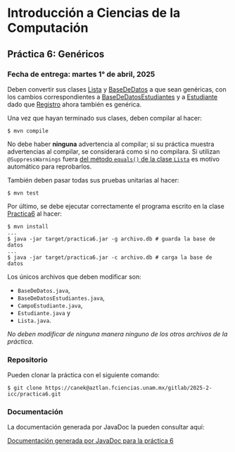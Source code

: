 Introducción a Ciencias de la Computación
=========================================

Práctica 6: Genéricos
---------------------

### Fecha de entrega: martes 1° de abril, 2025

Deben convertir sus clases
[Lista](https://aztlan.fciencias.unam.mx/gitlab/2025-2-icc/practica6/-/blob/main/src/main/java/mx/unam/ciencias/icc/Lista.java)
y
[BaseDeDatos](https://aztlan.fciencias.unam.mx/gitlab/2025-2-icc/practica6/-/blob/main/src/main/java/mx/unam/ciencias/icc/BaseDeDatos.java)
a que sean genéricas, con los cambios correspondientes a
[BaseDeDatosEstudiantes](https://aztlan.fciencias.unam.mx/gitlab/2025-2-icc/practica6/-/blob/main/src/main/java/mx/unam/ciencias/icc/BaseDeDatosEstudiantes.java)
y a
[Estudiante](https://aztlan.fciencias.unam.mx/gitlab/2025-2-icc/practica6/-/blob/main/src/main/java/mx/unam/ciencias/icc/Estudiante.java)
dado que
[Registro](https://aztlan.fciencias.unam.mx/gitlab/2025-2-icc/practica6/-/blob/main/src/main/java/mx/unam/ciencias/icc/Registro.java)
ahora también es genérica.

Una vez que hayan terminado sus clases, deben compilar al hacer:

```
$ mvn compile
```

No debe haber **ninguna** advertencia al compilar; si su práctica muestra
advertencias al compilar, se considerará como si no compilara. Si utilizan
`@SuppressWarnings` fuera [del método `equals()` de la clase
`Lista`](https://aztlan.fciencias.unam.mx/gitlab/2025-2-icc/practica6/-/blob/main/src/main/java/mx/unam/ciencias/icc/Lista.java#L243)
es motivo automático para reprobarlos.

También deben pasar todas sus pruebas unitarias al hacer:

```
$ mvn test
```

Por último, se debe ejecutar correctamente el programa escrito en la clase
[Practica6](https://aztlan.fciencias.unam.mx/gitlab/2025-2-icc/practica6/-/blob/main/src/main/java/mx/unam/ciencias/icc/Practica6.java)
al hacer:

```
$ mvn install
...
$ java -jar target/practica6.jar -g archivo.db # guarda la base de datos
...
$ java -jar target/practica6.jar -c archivo.db # carga la base de datos
```

Los únicos archivos que deben modificar son:

* `BaseDeDatos.java`,
* `BaseDeDatosEstudiantes.java`,
* `CampoEstudiante.java`,
* `Estudiante.java` y
* `Lista.java`.

*No deben modificar de ninguna manera ninguno de los otros archivos de la práctica*.

### Repositorio

Pueden clonar la práctica con el siguiente comando:

```
$ git clone https://canek@aztlan.fciencias.unam.mx/gitlab/2025-2-icc/practica6.git
```

### Documentación

La documentación generada por JavaDoc la pueden consultar aquí:

[Documentación generada por JavaDoc para la práctica
6](https://aztlan.fciencias.unam.mx/~canek/2025-2-icc/practica6/apidocs/index.html)
